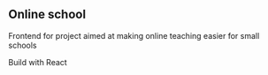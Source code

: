 ## Online school

Frontend for project aimed at making online teaching easier for small schools

Build with React